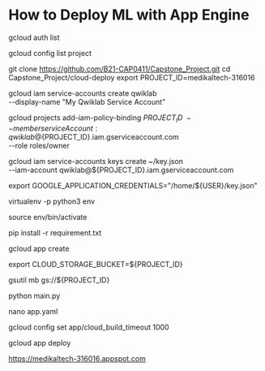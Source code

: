# How to Deploy ML with App Engine

gcloud auth list

gcloud config list project

git clone https://github.com/B21-CAP0411/Capstone_Project.git
cd Capstone_Project/cloud-deploy
export PROJECT_ID=medikaltech-316016

gcloud iam service-accounts create qwiklab \
  --display-name "My Qwiklab Service Account"

gcloud projects add-iam-policy-binding ${PROJECT_ID} \
--member serviceAccount:qwiklab@${PROJECT_ID}.iam.gserviceaccount.com \
--role roles/owner

gcloud iam service-accounts keys create ~/key.json \
--iam-account qwiklab@${PROJECT_ID}.iam.gserviceaccount.com

export GOOGLE_APPLICATION_CREDENTIALS="/home/${USER}/key.json"

virtualenv -p python3 env

source env/bin/activate

pip install -r requirement.txt

gcloud app create

export CLOUD_STORAGE_BUCKET=${PROJECT_ID}

gsutil mb gs://${PROJECT_ID}

python main.py

nano app.yaml

gcloud config set app/cloud_build_timeout 1000

gcloud app deploy

https://medikaltech-316016.appspot.com
